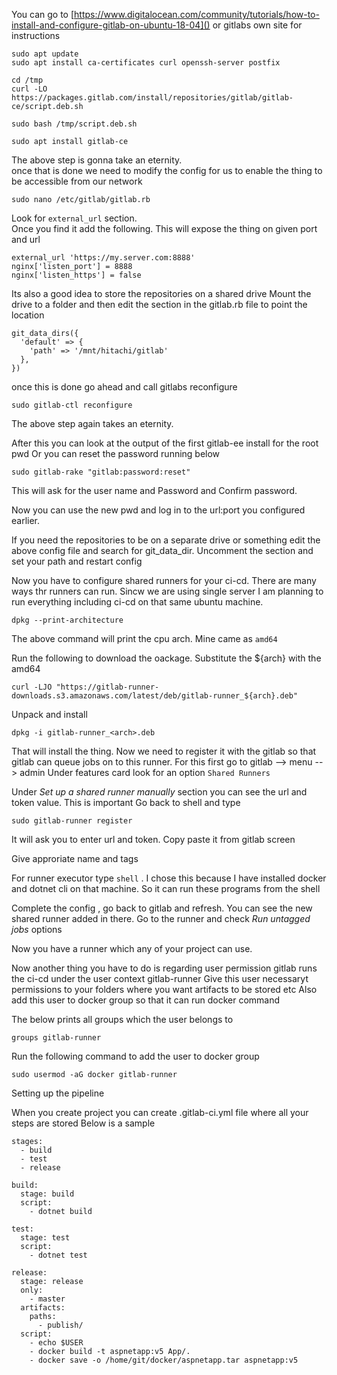 You can go to [https://www.digitalocean.com/community/tutorials/how-to-install-and-configure-gitlab-on-ubuntu-18-04]() or gitlabs own site for instructions


```
sudo apt update
sudo apt install ca-certificates curl openssh-server postfix
```

```
cd /tmp
curl -LO https://packages.gitlab.com/install/repositories/gitlab/gitlab-ce/script.deb.sh
```

```
sudo bash /tmp/script.deb.sh
```

```
sudo apt install gitlab-ce
```

The above step is gonna take an eternity.  
once that is done we need to modify the config for us to enable the thing to be accessible from our network

```
sudo nano /etc/gitlab/gitlab.rb
```

Look for `external_url` section.  
Once you find it add the following.  This will expose the thing on given port and url
```
external_url 'https://my.server.com:8888'
nginx['listen_port'] = 8888
nginx['listen_https'] = false
```

Its also a good idea to store the repositories on a shared drive
Mount the drive to a folder and then edit the section in the gitlab.rb file to point the location
```
git_data_dirs({
  'default' => {
    'path' => '/mnt/hitachi/gitlab'
  },
})
```

once this is done go ahead and call gitlabs reconfigure

```
sudo gitlab-ctl reconfigure
```

The above step again takes an eternity.  

After this you can look at the output of the first gitlab-ee install for the root pwd
Or you can reset the password running below

```
sudo gitlab-rake "gitlab:password:reset"
```
This will ask for the user name and Password and Confirm password.  

Now you can use the new pwd and log in to the url:port you configured earlier.


If you need the repositories to be on a separate drive or something edit the above config file and search for git_data_dir. Uncomment the section and set your path and restart config


Now you have to configure shared runners for your ci-cd. 
There are many ways thr runners can run. 
Sincw we are using single server I am planning to run everything including ci-cd on that same ubuntu machine. 

```
dpkg --print-architecture 
```
The above command will print the cpu arch.
Mine came as `amd64`

Run the following to download the oackage. 
Substitute the ${arch} with the amd64
```
curl -LJO "https://gitlab-runner-downloads.s3.amazonaws.com/latest/deb/gitlab-runner_${arch}.deb"
```

Unpack and install
```
dpkg -i gitlab-runner_<arch>.deb
```

That will install the thing.
Now we need to register it with the gitlab so that gitlab can queue jobs on to this runner.
For this first go to gitlab --> menu --> admin
Under features card look for an option `Shared Runners`

Under *Set up a shared runner manually* section you can see the url and token value. This is important
Go back to shell and type
```
sudo gitlab-runner register
```

It will ask you to enter url and token. Copy paste it from gitlab screen

Give approriate name and tags

For runner executor type `shell` . I chose this because I have installed docker and dotnet cli on that machine. 
So it can run these programs from the shell

Complete the config , go back to gitlab and refresh.
You can see the new shared runner added in there.
Go to the runner and check *Run untagged jobs* options 

Now you have a runner which any of your project can use.


Now another thing you have to do is regarding user permission
gitlab runs the ci-cd under the user context gitlab-runner
Give this user necessaryt permissions to your folders where you want artifacts to be stored etc
Also add this user to docker group so that it can run docker command

The below prints all groups which the user belongs to
```
groups gitlab-runner
```

Run the following command to add the user to docker group
```
sudo usermod -aG docker gitlab-runner
```

Setting up the pipeline

When you create project you can create .gitlab-ci.yml file where all your steps are stored
Below is a sample

```
stages:
  - build
  - test
  - release

build:
  stage: build
  script:
    - dotnet build 

test:
  stage: test
  script:
    - dotnet test

release:
  stage: release
  only:
    - master
  artifacts:
    paths:
      - publish/
  script:
    - echo $USER
    - docker build -t aspnetapp:v5 App/.
    - docker save -o /home/git/docker/aspnetapp.tar aspnetapp:v5
```